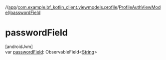 //[app](../../../index.md)/[com.example.bf_kotlin_client.viewmodels.profile](../index.md)/[ProfileAuthViewModel](index.md)/[passwordField](password-field.md)

# passwordField

[androidJvm]\
var [passwordField](password-field.md): ObservableField&lt;[String](https://kotlinlang.org/api/latest/jvm/stdlib/kotlin/-string/index.html)&gt;
